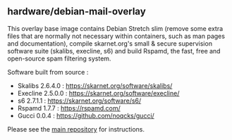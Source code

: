 ## hardware/debian-mail-overlay

This overlay base image contains Debian Stretch slim (remove some extra files that are normally not necessary within containers, such as man pages and documentation), compile skarnet.org's small & secure supervision software suite (skalibs, execline, s6) and build Rspamd, the fast, free and open-source spam filtering system.

Software built from source :

* Skalibs 2.6.4.0 : https://skarnet.org/software/skalibs/
* Execline 2.5.0.0 : https://skarnet.org/software/execline/
* s6 2.7.1.1 : https://skarnet.org/software/s6/
* Rspamd 1.7.7 : https://rspamd.com/
* Gucci 0.0.4 : https://github.com/noqcks/gucci/

Please see the [main repository](https://github.com/hardware/mailserver) for instructions.

